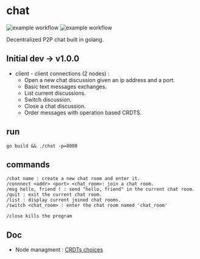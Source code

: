 # chat 
![example workflow](https://github.com/timtimjnvr/chat/actions/workflows/build.yml/badge.svg)
![example workflow](https://github.com/timtimjnvr/chat/actions/workflows/tag-releases.yml/badge.svg)

Decentralized P2P chat built in golang.

## Initial dev -> v1.0.0

- client - client connections (2 nodes) :
  - Open a new chat discussion given an ip address and a port.
  - Basic text messages exchanges.
  - List current discussions.
  - Switch discussion.
  - Close a chat discussion.
  - Order messages with operation based CRDTS.

## run
```
go build && ./chat -p=8080
```

## commands

```
/chat name : create a new chat room and enter it.
/connnect <addr> <port> <chat_room>: join a chat room.
/msg hello, friend ! : send "hello, friend" in the current chat room.
/quit : exit the current chat room.
/list : display current joined chat rooms.
/switch <chat_room> : enter the chat room named 'chat_room'

/close kills the program
```

## Doc
- Node managment : [CRDTs choices](doc/crdt.md)

